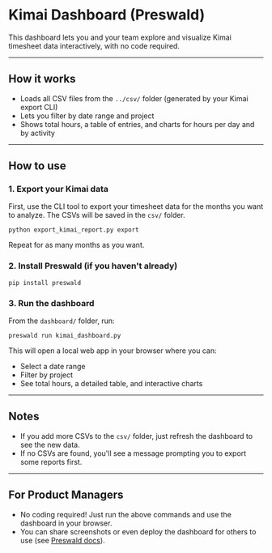 # Kimai Dashboard (Preswald)

This dashboard lets you and your team explore and visualize Kimai timesheet data interactively, with no code required.

---

## How it works
- Loads all CSV files from the `../csv/` folder (generated by your Kimai export CLI)
- Lets you filter by date range and project
- Shows total hours, a table of entries, and charts for hours per day and by activity

---

## How to use

### 1. Export your Kimai data
First, use the CLI tool to export your timesheet data for the months you want to analyze. The CSVs will be saved in the `csv/` folder.

```
python export_kimai_report.py export
```

Repeat for as many months as you want.

### 2. Install Preswald (if you haven't already)
```
pip install preswald
```

### 3. Run the dashboard
From the `dashboard/` folder, run:
```
preswald run kimai_dashboard.py
```

This will open a local web app in your browser where you can:
- Select a date range
- Filter by project
- See total hours, a detailed table, and interactive charts

---

## Notes
- If you add more CSVs to the `csv/` folder, just refresh the dashboard to see the new data.
- If no CSVs are found, you'll see a message prompting you to export some reports first.

---

## For Product Managers
- No coding required! Just run the above commands and use the dashboard in your browser.
- You can share screenshots or even deploy the dashboard for others to use (see [Preswald docs](https://docs.preswald.com/introduction)). 